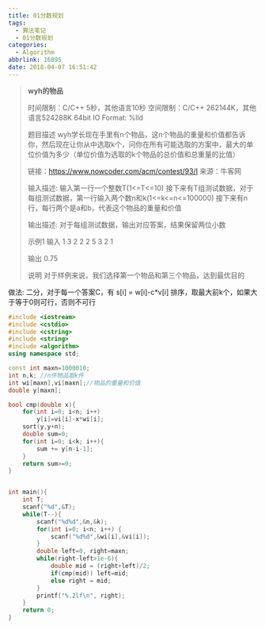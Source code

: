 ```yaml
---
title: 01分数规划
tags:
  - 算法笔记
  - 01分数规划
categories: 
  - Algorithm
abbrlink: 16895
date: 2018-04-07 16:51:42
---
```




> **wyh的物品**
>
> 时间限制：C/C++ 5秒，其他语言10秒
> 空间限制：C/C++ 262144K，其他语言524288K
> 64bit IO Format: %lld
>
> 题目描述 
> wyh学长现在手里有n个物品，这n个物品的重量和价值都告诉你，然后现在让你从中选取k个，问你在所有可能选取的方案中，最大的单位价值为多少（单位价值为选取的k个物品的总价值和总重量的比值）
>
> <!--more-->
>
> 链接：https://www.nowcoder.com/acm/contest/93/I
> 来源：牛客网
>
> 
>
> 输入描述:
> 输入第一行一个整数T(1<=T<=10)
> 接下来有T组测试数据，对于每组测试数据，第一行输入两个数n和k(1<=k<=n<=100000)
> 接下来有n行，每行两个是a和b，代表这个物品的重量和价值
>
> 输出描述:
> 对于每组测试数据，输出对应答案，结果保留两位小数
>
> 示例1
> 输入
> 1
> 3 2
> 2 2
> 5 3
> 2 1
>
> 输出
> 0.75
>
> 说明
> 对于样例来说，我们选择第一个物品和第三个物品，达到最优目的



做法:
二分，对于每一个答案C，有 s[i] = w[i]-c*v[i]
排序，取最大前k个，如果大于等于0则可行，否则不可行



```c++
#include <iostream>
#include <cstdio>
#include <cstring>
#include <string>
#include <algorithm>
using namespace std;

const int maxn=1000010;
int n,k; //n件物品取k件
int wi[maxn],vi[maxn];//物品的重量和价值
double y[maxn];

bool cmp(double x){
	for(int i=0; i<n; i++)
		y[i]=vi[i]-x*wi[i];
	sort(y,y+n);
	double sum=0;
	for(int i=0; i<k; i++){
		sum += y[n-i-1];
	}
	return sum>=0;
}


int main(){
	int T;
	scanf("%d",&T);
	while(T--){
		scanf("%d%d",&n,&k);
		for(int i=0; i<n; i++) {
			scanf("%d%d",&wi[i],&vi[i]);
		}
		double left=0, right=maxn;
		while(right-left>1e-6){
			double mid = (right+left)/2;
			if(cmp(mid)) left=mid;
			else right = mid;
		}
		printf("%.2lf\n", right);
	}
	return 0;
}
```

